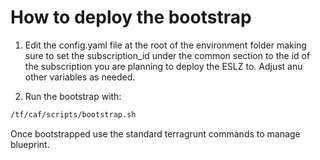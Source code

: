 # How to deploy the bootstrap

1. Edit the config.yaml file at the root of the environment folder making sure to set the subscription_id under the common section to the id of the subscription you are planning to deploy the ESLZ to. Adjust anu other variables as needed.

2. Run the bootstrap with:

```bash
/tf/caf/scripts/bootstrap.sh
```

Once bootstrapped use the standard terragrunt commands to manage blueprint.